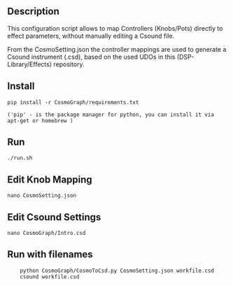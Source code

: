## Description

This configuration script allows to map Controllers (Knobs/Pots) directly to effect parameters, without manually editing a Csound file.

From the CosmoSetting.json the controller mappings are used to generate a Csound instrument (.csd), based on the used UDOs in this (DSP-Library/Effects) repository.

## Install

    pip install -r CosmoGraph/requirements.txt

    ('pip' - is the package manager for python, you can install it via apt-get or homebrew )

## Run

    ./run.sh

## Edit Knob Mapping

    nano CosmoSetting.json


## Edit Csound Settings

    nano CosmoGraph/Intro.csd


## Run with filenames

        python CosmoGraph/CosmoToCsd.py CosmoSetting.json workfile.csd
        csound workfile.csd
